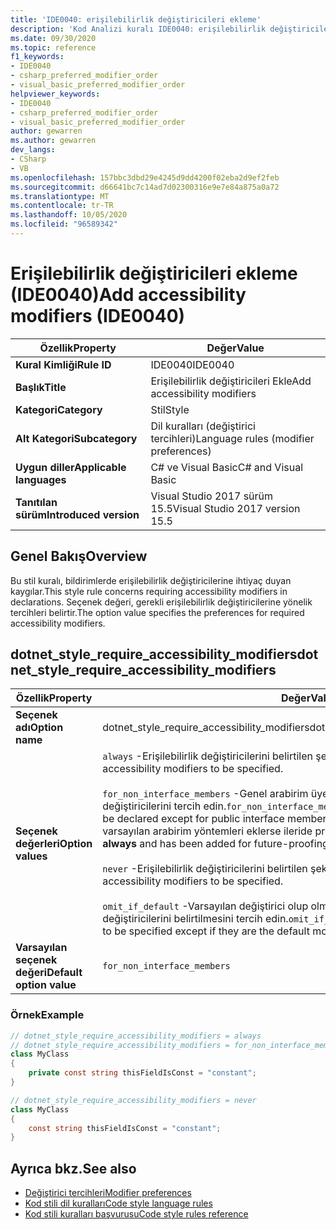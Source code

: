 ```yaml
---
title: 'IDE0040: erişilebilirlik değiştiricileri ekleme'
description: 'Kod Analizi kuralı IDE0040: erişilebilirlik değiştiricileri ekleme hakkında bilgi edinin'
ms.date: 09/30/2020
ms.topic: reference
f1_keywords:
- IDE0040
- csharp_preferred_modifier_order
- visual_basic_preferred_modifier_order
helpviewer_keywords:
- IDE0040
- csharp_preferred_modifier_order
- visual_basic_preferred_modifier_order
author: gewarren
ms.author: gewarren
dev_langs:
- CSharp
- VB
ms.openlocfilehash: 157bbc3dbd29e4245d9dd4200f02eba2d9ef2feb
ms.sourcegitcommit: d66641bc7c14ad7d02300316e9e7e84a875a0a72
ms.translationtype: MT
ms.contentlocale: tr-TR
ms.lasthandoff: 10/05/2020
ms.locfileid: "96589342"
---
```

# <a name="add-accessibility-modifiers-ide0040"></a><span data-ttu-id="c1fc2-103">Erişilebilirlik değiştiricileri ekleme (IDE0040)</span><span class="sxs-lookup"><span data-stu-id="c1fc2-103">Add accessibility modifiers (IDE0040)</span></span>

|<span data-ttu-id="c1fc2-104">Özellik</span><span class="sxs-lookup"><span data-stu-id="c1fc2-104">Property</span></span>|<span data-ttu-id="c1fc2-105">Değer</span><span class="sxs-lookup"><span data-stu-id="c1fc2-105">Value</span></span>|
|-|-|
| <span data-ttu-id="c1fc2-106">**Kural Kimliği**</span><span class="sxs-lookup"><span data-stu-id="c1fc2-106">**Rule ID**</span></span> | <span data-ttu-id="c1fc2-107">IDE0040</span><span class="sxs-lookup"><span data-stu-id="c1fc2-107">IDE0040</span></span> |
| <span data-ttu-id="c1fc2-108">**Başlık**</span><span class="sxs-lookup"><span data-stu-id="c1fc2-108">**Title**</span></span> | <span data-ttu-id="c1fc2-109">Erişilebilirlik değiştiricileri Ekle</span><span class="sxs-lookup"><span data-stu-id="c1fc2-109">Add accessibility modifiers</span></span> |
| <span data-ttu-id="c1fc2-110">**Kategori**</span><span class="sxs-lookup"><span data-stu-id="c1fc2-110">**Category**</span></span> | <span data-ttu-id="c1fc2-111">Stil</span><span class="sxs-lookup"><span data-stu-id="c1fc2-111">Style</span></span> |
| <span data-ttu-id="c1fc2-112">**Alt Kategori**</span><span class="sxs-lookup"><span data-stu-id="c1fc2-112">**Subcategory**</span></span> | <span data-ttu-id="c1fc2-113">Dil kuralları (değiştirici tercihleri)</span><span class="sxs-lookup"><span data-stu-id="c1fc2-113">Language rules (modifier preferences)</span></span> |
| <span data-ttu-id="c1fc2-114">**Uygun diller**</span><span class="sxs-lookup"><span data-stu-id="c1fc2-114">**Applicable languages**</span></span> | <span data-ttu-id="c1fc2-115">C# ve Visual Basic</span><span class="sxs-lookup"><span data-stu-id="c1fc2-115">C# and Visual Basic</span></span> |
| <span data-ttu-id="c1fc2-116">**Tanıtılan sürüm**</span><span class="sxs-lookup"><span data-stu-id="c1fc2-116">**Introduced version**</span></span> | <span data-ttu-id="c1fc2-117">Visual Studio 2017 sürüm 15.5</span><span class="sxs-lookup"><span data-stu-id="c1fc2-117">Visual Studio 2017 version 15.5</span></span> |

## <a name="overview"></a><span data-ttu-id="c1fc2-118">Genel Bakış</span><span class="sxs-lookup"><span data-stu-id="c1fc2-118">Overview</span></span>

<span data-ttu-id="c1fc2-119">Bu stil kuralı, bildirimlerde erişilebilirlik değiştiricilerine ihtiyaç duyan kaygılar.</span><span class="sxs-lookup"><span data-stu-id="c1fc2-119">This style rule concerns requiring accessibility modifiers in declarations.</span></span> <span data-ttu-id="c1fc2-120">Seçenek değeri, gerekli erişilebilirlik değiştiricilerine yönelik tercihleri belirtir.</span><span class="sxs-lookup"><span data-stu-id="c1fc2-120">The option value specifies the preferences for required accessibility modifiers.</span></span>

## <a name="dotnet_style_require_accessibility_modifiers"></a><span data-ttu-id="c1fc2-121">dotnet_style_require_accessibility_modifiers</span><span class="sxs-lookup"><span data-stu-id="c1fc2-121">dotnet_style_require_accessibility_modifiers</span></span>

|<span data-ttu-id="c1fc2-122">Özellik</span><span class="sxs-lookup"><span data-stu-id="c1fc2-122">Property</span></span>|<span data-ttu-id="c1fc2-123">Değer</span><span class="sxs-lookup"><span data-stu-id="c1fc2-123">Value</span></span>|
|-|-|
| <span data-ttu-id="c1fc2-124">**Seçenek adı**</span><span class="sxs-lookup"><span data-stu-id="c1fc2-124">**Option name**</span></span> | <span data-ttu-id="c1fc2-125">dotnet_style_require_accessibility_modifiers</span><span class="sxs-lookup"><span data-stu-id="c1fc2-125">dotnet_style_require_accessibility_modifiers</span></span>
| <span data-ttu-id="c1fc2-126">**Seçenek değerleri**</span><span class="sxs-lookup"><span data-stu-id="c1fc2-126">**Option values**</span></span> | <span data-ttu-id="c1fc2-127">`always` -Erişilebilirlik değiştiricilerini belirtilen şekilde tercih edin.</span><span class="sxs-lookup"><span data-stu-id="c1fc2-127">`always` - Prefer accessibility modifiers to be specified.</span></span><br /><br /><span data-ttu-id="c1fc2-128">`for_non_interface_members` -Genel arabirim üyeleri dışında belirtilecek erişilebilirlik değiştiricilerini tercih edin.</span><span class="sxs-lookup"><span data-stu-id="c1fc2-128">`for_non_interface_members` - Prefer accessibility modifiers to be declared except for public interface members.</span></span> <span data-ttu-id="c1fc2-129">(Bu, **her zaman** ile aynıdır ve C# varsayılan arabirim yöntemleri eklerse ileride prova için eklenmiştir.)</span><span class="sxs-lookup"><span data-stu-id="c1fc2-129">(This is the same as **always** and has been added for future-proofing if C# adds default interface methods.)</span></span><br /><br /><span data-ttu-id="c1fc2-130">`never` -Erişilebilirlik değiştiricilerini belirtilen şekilde tercih etme.</span><span class="sxs-lookup"><span data-stu-id="c1fc2-130">`never` - Do not prefer accessibility modifiers to be specified.</span></span><br /><br /><span data-ttu-id="c1fc2-131">`omit_if_default` -Varsayılan değiştirici olup olmamaları dışında, erişilebilirlik değiştiricilerini belirtilmesini tercih edin.</span><span class="sxs-lookup"><span data-stu-id="c1fc2-131">`omit_if_default` - Prefer accessibility modifiers to be specified except if they are the default modifier.</span></span> |
| <span data-ttu-id="c1fc2-132">**Varsayılan seçenek değeri**</span><span class="sxs-lookup"><span data-stu-id="c1fc2-132">**Default option value**</span></span> | `for_non_interface_members` |

### <a name="example"></a><span data-ttu-id="c1fc2-133">Örnek</span><span class="sxs-lookup"><span data-stu-id="c1fc2-133">Example</span></span>

```csharp
// dotnet_style_require_accessibility_modifiers = always
// dotnet_style_require_accessibility_modifiers = for_non_interface_members
class MyClass
{
    private const string thisFieldIsConst = "constant";
}

// dotnet_style_require_accessibility_modifiers = never
class MyClass
{
    const string thisFieldIsConst = "constant";
}
```

## <a name="see-also"></a><span data-ttu-id="c1fc2-134">Ayrıca bkz.</span><span class="sxs-lookup"><span data-stu-id="c1fc2-134">See also</span></span>

- [<span data-ttu-id="c1fc2-135">Değiştirici tercihleri</span><span class="sxs-lookup"><span data-stu-id="c1fc2-135">Modifier preferences</span></span>](modifier-preferences.md)
- [<span data-ttu-id="c1fc2-136">Kod stili dil kuralları</span><span class="sxs-lookup"><span data-stu-id="c1fc2-136">Code style language rules</span></span>](language-rules.md)
- [<span data-ttu-id="c1fc2-137">Kod stili kuralları başvurusu</span><span class="sxs-lookup"><span data-stu-id="c1fc2-137">Code style rules reference</span></span>](index.md)
